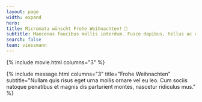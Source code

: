 ```yaml
---
layout: page
width: expand
hero:
title: Micromata wünscht Frohe Weihnachten! 🎄
subtitle: Maecenas faucibus mollis interdum. Fusce dapibus, tellus ac cursus commodo, tortor mauris condimentum nibh, ut fermentum massa justo sit amet risus.
search: false
team: viessmann
---
```


{% include movie.html columns="3" %}

{% include message.html columns="3" title="Frohe Weihnachten" subtitle="Nullam quis risus eget urna mollis ornare vel eu leo. Cum sociis natoque penatibus et magnis dis parturient montes, nascetur ridiculus mus." %}
